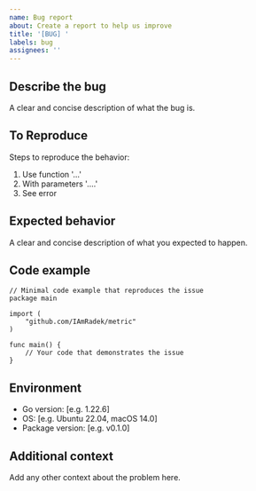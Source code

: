 ```yaml
---
name: Bug report
about: Create a report to help us improve
title: '[BUG] '
labels: bug
assignees: ''
---
```


## Describe the bug
A clear and concise description of what the bug is.

## To Reproduce
Steps to reproduce the behavior:
1. Use function '...'
2. With parameters '....'
3. See error

## Expected behavior
A clear and concise description of what you expected to happen.

## Code example
```
// Minimal code example that reproduces the issue
package main

import (
    "github.com/IAmRadek/metric"
)

func main() {
    // Your code that demonstrates the issue
}
```

## Environment
- Go version: [e.g. 1.22.6]
- OS: [e.g. Ubuntu 22.04, macOS 14.0]
- Package version: [e.g. v0.1.0]

## Additional context
Add any other context about the problem here.
